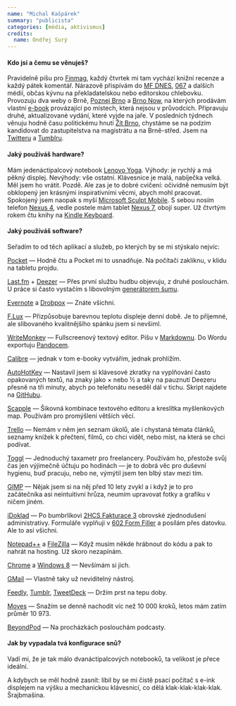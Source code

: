 ```yaml
---
name: "Michal Kašpárek"
summary: "publicista"
categories: [média, aktivismus]
credits:
  name: Ondřej Surý
---
```

#### Kdo jsi a čemu se věnuješ?
Pravidelně píšu pro [Finmag](http://finmag.penize.cz/clanky/autor/70017977-michal-kasparek), každý čtvrtek mi tam vychází knižní recenze a každý pátek komentář. Nárazově přispívám do [MF DNES](https://www.mfdnes.cz/), [067](https://067.cz/) a dalších médií, občas kývnu na překladatelskou nebo editorskou chlebovku. Provozuju dva weby o Brně, [Poznej Brno](http://poznejbrno.cz/) a [Brno Now](http://brnonow.com/), na kterých prodávám vlastní [e-book](http://poznejbrno.cz/pruvodce/) provázající po místech, která nejsou v průvodcích. Připravuju druhé, aktualizované vydání, které vyjde na jaře. V posledních týdnech věnuju hodně času politickému hnutí [Žít Brno](http://www.zitbrno.cz/), chystáme se na podzim kandidovat do zastupitelstva na magistrátu a na Brně-střed. Jsem na [Twitteru](https://twitter.com/kasparek/) a [Tumblru](http://blog.michalkasparek.cz/).

#### Jaký používáš hardware?
Mám jedenáctipalcový notebook [Lenovo Yoga](http://shop.lenovo.com/cz/cs/laptops/ideapad/yoga/yoga-11s/). Výhody: je rychlý a má pěkný displej. Nevýhody: vše ostatní. Klávesnice je malá, nabíječka velká. Měl jsem ho vrátit. Pozdě. Ale zas je to dobré cvičení: očividně nemusím být obklopený jen krásnými inspirativními věcmi, abych mohl pracovat.
Spokojený jsem naopak s myší [Microsoft Sculpt Mobile](http://www.microsoft.com/hardware/cs-cz/p/sculpt-mobile-mouse).
S sebou nosím telefon [Nexus 4](http://cs.wikipedia.org/wiki/Nexus_4), vedle postele mám tablet [Nexus 7](http://www.google.cz/nexus/#/7), obojí super. Už čtvrtým rokem čtu knihy na [Kindle Keyboard](http://www.amazon.com/Kindle-Wireless-Reader-Wifi-Graphite/dp/B002Y27P3M).

#### Jaký používáš software?
Seřadím to od těch aplikací a služeb, po kterých by se mi stýskalo nejvíc:

[Pocket](https://getpocket.com/login?e=2) — Hodně čtu a Pocket mi to usnadňuje. Na počítači zakliknu, v klidu na tabletu projdu.

[Last.fm](http://www.last.fm/user/merkwurdigliebe) + [Deezer](http://www.deezer.com/) — Přes první službu hudbu objevuju, z druhé poslouchám. U práce si často vystačím s libovolným [generátorem šumu](http://youarelistening.to/).

[Evernote](https://evernote.com/) a [Drobpox](https://www.dropbox.com/) — Znáte všichni.

[F.Lux](https://justgetflux.com/) — Přizpůsobuje barevnou teplotu displeje denní době. Je to příjemné, ale slibovaného kvalitnějšího spánku jsem si nevšiml.

[WriteMonkey](http://writemonkey.com/) — Fullscreenový textový editor. Píšu v [Markdownu](https://daringfireball.net/projects/markdown/). Do Wordu exportuju [Pandocem](http://johnmacfarlane.net/pandoc/).

[Calibre](http://calibre-ebook.com/) — jednak v tom e-booky vytvářím, jednak prohlížím.

[AutoHotKey](http://www.autohotkey.com/) — Nastavil jsem si klávesové zkratky na vyplňování často opakovaných textů, na znaky jako × nebo ½ a taky na pauznutí Deezeru přesně na tři minuty, abych po telefonátu neseděl dál v tichu. Skript najdete na [GitHubu](https://github.com/michalkasparek/Personal-AutoHotKey-script).

[Scapple](https://www.literatureandlatte.com/scapple.php) — Šikovná kombinace textového editoru a kreslítka myšlenkových map. Používám pro promýšlení větších věcí.

[Trello](https://trello.com/) — Nemám v něm jen seznam úkolů, ale i chystaná témata článků, seznamy knížek k přečtení, filmů, co chci vidět, nebo míst, na která se chci podívat.

[Toggl](https://www.toggl.com/) — Jednoduchý taxametr pro freelancery. Používám ho, přestože svůj čas jen výjimečně účtuju po hodinách — je to dobrá věc pro duševní hygienu, buď pracuju, nebo ne, výmýtil jsem ten blbý stav mezi tím.

[GIMP](http://www.gimp.org/) — Nějak jsem si na něj před 10 lety zvykl a i když je to pro začátečníka asi neintuitivní hrůza, neumím upravovat fotky a grafiku v ničem jiném.

[iDoklad](https://www.idoklad.cz/) — Po bumbrlíkovi [2HCS Fakturace 3](http://www.faktury.cz/) obrovské zjednodušení administrativy. Formuláře vyplňuji v [602 Form Filler](http://www.602.cz/602xml_filler/download) a posílám přes datovku. Ale to asi všichni.

[Notepad++](http://notepad-plus-plus.org/) a [FileZilla](https://filezilla-project.org/) — Když musím někde hrábnout do kódu a pak to nahrát na hosting. Už skoro nezapínám.

[Chrome](https://www.google.com/intl/cs/chrome/browser/) a [Windows 8](http://windows.microsoft.com/cs-cz/windows-8/meet) — Nevšímám si jich.

[GMail](https://mail.google.com/) — Vlastně taky už neviditelný nástroj.

[Feedly](http://feedly.com/), [Tumblr](https://www.tumblr.com/), [TweetDeck](https://tweetdeck.twitter.com/) — Držím prst na tepu doby.

[Moves](http://www.moves-app.com/) — Snažím se denně nachodit víc než 10 000 kroků, letos mám zatím průměr 10 973.

[BeyondPod](http://www.beyondpod.com/Android/) — Na procházkách poslouchám podcasty.

#### Jak by vypadala tvá konfigurace snů?
Vadí mi, že je tak málo dvanáctipalcových notebooků, ta velikost je přece ideální.

A kdybych se měl hodně zasnít: líbil by se mi čistě psací počítač s e-ink displejem na výšku a mechanickou klávesnicí, co dělá klak-klak-klak-klak. Šrajbmašina.
